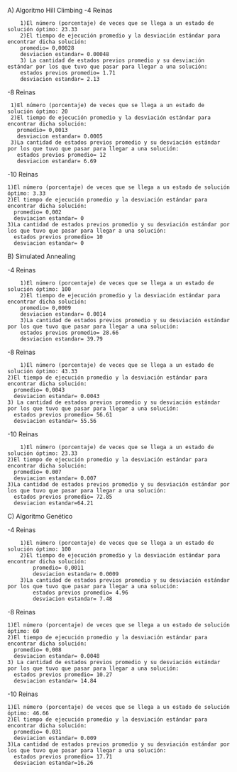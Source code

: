 
A)  Algoritmo Hill Climbing
  -4 Reinas
  
    	1)El número (porcentaje) de veces que se llega a un estado de solución óptimo: 23.33
    	2)El tiempo de ejecución promedio y la desviación estándar para encontrar dicha solución: 
      	promedio= 0,00028 
      	desviacion estandar= 0.00048
    	3) La cantidad de estados previos promedio y su desviación estándar por los que tuvo que pasar para llegar a una solución: 
      	estados previos promedio= 1.71
      	desviacion estandar= 2.13
  -8 Reinas
 
     1)El número (porcentaje) de veces que se llega a un estado de solución óptimo: 20
     2)El tiempo de ejecución promedio y la desviación estándar para encontrar dicha solución: 
       promedio= 0,0013
       desviacion estandar= 0.0005
     3)La cantidad de estados previos promedio y su desviación estándar por los que tuvo que pasar para llegar a una solución: 
       estados previos promedio= 12
       desviacion estandar= 6.69
  -10 Reinas
  
    1)El número (porcentaje) de veces que se llega a un estado de solución óptimo: 3.33
    2)El tiempo de ejecución promedio y la desviación estándar para encontrar dicha solución: 
      promedio= 0,002
      desviacion estandar= 0
    3)La cantidad de estados previos promedio y su desviación estándar por los que tuvo que pasar para llegar a una solución: 
      estados previos promedio= 10
      desviacion estandar= 0

B) Simulated Annealing

  -4 Reinas
 
    	1)El número (porcentaje) de veces que se llega a un estado de solución óptimo: 100
    	2)El tiempo de ejecución promedio y la desviación estándar para encontrar dicha solución: 
      	promedio= 0,0009
      	desviacion estandar= 0.0014
    	3)La cantidad de estados previos promedio y su desviación estándar por los que tuvo que pasar para llegar a una solución: 
      	estados previos promedio= 28.66
      	desviacion estandar= 39.79
  -8 Reinas
		
		1)El número (porcentaje) de veces que se llega a un estado de solución óptimo: 43.33
    2)El tiempo de ejecución promedio y la desviación estándar para encontrar dicha solución: 
      promedio= 0,0043
      desviacion estandar= 0.0043
    3) La cantidad de estados previos promedio y su desviación estándar por los que tuvo que pasar para llegar a una solución: 
      estados previos promedio= 56.61
      desviacion estandar= 55.56
  -10 Reinas
	
		1)El número (porcentaje) de veces que se llega a un estado de solución óptimo: 23.33
    2)El tiempo de ejecución promedio y la desviación estándar para encontrar dicha solución: 
      promedio= 0.007
      desviacion estandar= 0.007
    3)La cantidad de estados previos promedio y su desviación estándar por los que tuvo que pasar para llegar a una solución: 
      estados previos promedio= 72.85
      desviacion estandar=64.21
C) Algoritmo Genético

  -4 Reinas
 
		1)El número (porcentaje) de veces que se llega a un estado de solución óptimo: 100
		2)El tiempo de ejecución promedio y la desviación estándar para encontrar dicha solución: 
			promedio= 0,0011
			desviacion estandar= 0.0009
		3)La cantidad de estados previos promedio y su desviación estándar por los que tuvo que pasar para llegar a una solución: 
			estados previos promedio= 4.96
			desviacion estandar= 7.48
  -8 Reinas
	
    1)El número (porcentaje) de veces que se llega a un estado de solución óptimo: 60
    2)El tiempo de ejecución promedio y la desviación estándar para encontrar dicha solución: 
      promedio= 0,008
      desviacion estandar= 0.0048
    3) La cantidad de estados previos promedio y su desviación estándar por los que tuvo que pasar para llegar a una solución: 
      estados previos promedio= 10.27
      desviacion estandar= 14.84
  -10 Reinas
	
    1)El número (porcentaje) de veces que se llega a un estado de solución óptimo: 46.66
    2)El tiempo de ejecución promedio y la desviación estándar para encontrar dicha solución: 
      promedio= 0.031
      desviacion estandar= 0.009
    3)La cantidad de estados previos promedio y su desviación estándar por los que tuvo que pasar para llegar a una solución: 
      estados previos promedio= 17.71
      desviacion estandar=16.26
